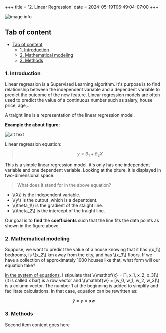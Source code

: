 +++
title = '2. Linear Regression'
date = 2024-05-19T06:49:04-07:00
+++
<!-- this is a code block for using mathematical symbols -->
<script src="https://polyfill.io/v3/polyfill.min.js?features=es6"></script>
<script id="MathJax-script" async src="https://cdn.jsdelivr.net/npm/mathjax@3/es5/tex-mml-chtml.js"></script>

<!-- This part includes the Javascript file -->
<script type="text/javascript" id="MathJax-script" async
  src="https://cdn.jsdelivr.net/npm/mathjax@3/es5/tex-mml-chtml.js">
</script>

<!-- this part configures it -->
<script type="text/x-mathjax-config">
MathJax.Hub.Config({
  tex2jax: {
    inlineMath: [['\\(','\\)']],
    displayMath: [['$$','$$'], ['\[','\]']],
    processEscapes: true,
    processEnvironments: true,
    skipTags: ['script', 'noscript', 'style', 'textarea', 'pre'],
    TeX: { equationNumbers: { autoNumber: "AMS" },
         extensions: ["AMSmath.js", "AMSsymbols.js"] }
  }
});
</script>


![image info](/images/2linear-regression-Head.png "Linear regression")

## Tab of content
- [Tab of content](#tab-of-content)
  - [1. Introduction](#1-introduction)
  - [2. Mathematical modeling](#2-mathematical-modeling)
  - [3. Methods](#3-methods)
   

<!-- headings -->
<a id="Introduction"></a>
### 1. Introduction


Linear regression is a Supervised Learning algorithm. It's purpose is to find relationship between
the independent variable and a dependent variable to predict the outcome of the new feature. Linear regression models are often used to predict the value of a continuous number such as salary, house price, age,...

A traight line is a representation of the linear regression model.

**Example the about figure:**

![alt text](/images/2LinearRegression.png "Title")

  

<a id="equationone" style="text-decoration:none">Linear regression equation: </a>
> $$y = \theta_1 + \theta_2X $$  


This is a simple linear regression model. it's only has one independent variable and one dependent variable. Looking at the piture, it is displayed in two-dimensional space.

>What does it stand for in the above equation?
  - \\(X\\) is the independent variable.
  - \\(y\\) is the output ,which is a depentdent.
  - \\(\theta_1\\) is the gradient of the staight line.
  - \\(\theta_2\\) is the intercept of the traight line.


Our goal is to **find** the **coefficients** such that the line fits the data points as shown in the figure above.
<a id="Mathematical"></a>
### 2. Mathematical modeling

Suppose, we want to predict the value of a house knowing that it has \\(x_1\\) bedrooms, is \\(x_2\\) km away from the city, and has \\(x_3\\) floors. If we have a collection of approximately 1000 houses like that, what form will our equation take?

[In the system of equations](#equationone). I stipulate that \\(\mathbf{x} = [1, x_1, x_2, x_3]\\) (it is called x bar) is a row vector and \\(\mathbf{w} = [w_0, w_1, w_2, w_3]\\) is a column vector. The number 1 at the beginning is added to simplify and facilitate calculations. In that case, equation can be rewritten as:


<!-- https://www.baeldung.com/cs/latex-bold-math-symbols -->

$$
  \hat{y} \approx y= \mathbf{x}w
$$



<a id="Methods"></a>
### 3. Methods
Second item content goes here
